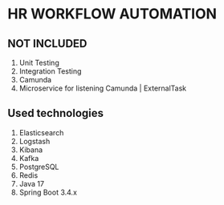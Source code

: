 # HR WORKFLOW AUTOMATION

## NOT INCLUDED
1. Unit Testing
2. Integration Testing
3. Camunda
4. Microservice for listening Camunda | ExternalTask


## Used technologies
1. Elasticsearch
2. Logstash
3. Kibana
4. Kafka
5. PostgreSQL
6. Redis
7. Java 17
8. Spring Boot 3.4.x